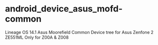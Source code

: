 # android_device_asus_mofd-common

Lineage OS 14.1 Asus Moorefield Common Device tree for Asus Zenfone 2 
ZE551ML 
Only for Z00A & Z008

